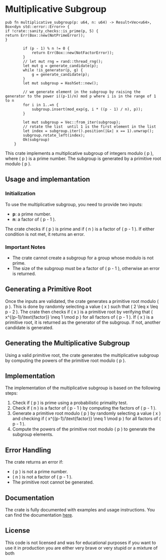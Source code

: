 # Multiplicative Subgroup

```{rust}
pub fn multiplicative_subgroup(p: u64, n: u64) -> Result<Vec<u64>, Box<dyn std::error::Error>> {
if !crate::sanity_checks::is_prime(p, 5) {
return Err(Box::new(NotPrimeError));
}

        if (p - 1) % n != 0 {
            return Err(Box::new(NotFactorError));
        }
        // let mut rng = rand::thread_rng();
        let mut g = generate_candidate(p);
        while !is_generator(p, g) {
            g = generate_candidate(p);
        }
        let mut subgroup = HashSet::new();

        // we generate element in the subgroup by raising the generator to the power i((p-1)/n) mod p where i is in the range of 1 to n
        for i in 1..=n {
            subgroup.insert(mod_exp(g, i * ((p - 1) / n), p));
        }

        let mut subgroup = Vec::from_iter(subgroup);
        // rotate the list  until 1 is the first element in the list
        let index = subgroup.iter().position(|&x| x == 1).unwrap();
        subgroup.rotate_left(index);
        Ok(subgroup)
    }
```

This crate implements a multiplicative subgroup of integers modulo \( p \), where \( p \) is a prime number. The subgroup is generated by a primitive root modulo \( p \).

## Usage and implemantation

### Initialization

To use the multiplicative subgroup, you need to provide two inputs:

- **p**: a prime number.
- **n**: a factor of \( p - 1 \).

The crate checks if \( p \) is prime and if \( n \) is a factor of \( p - 1 \). If either condition is not met, it returns an error.

### Important Notes

- The crate cannot create a subgroup for a group whose modulo is not prime.
- The size of the subgroup must be a factor of \( p - 1 \), otherwise an error is returned.

## Generating a Primitive Root

Once the inputs are validated, the crate generates a primitive root modulo \( p \). This is done by randomly selecting a value \( x \) such that \( 2 \leq x \leq p - 2 \). The crate then checks if \( x \) is a primitive root by verifying that \( x^{(p-1)/\text{factor}} \neq 1 \mod p \) for all factors of \( p - 1 \). If \( x \) is a primitive root, it is returned as the generator of the subgroup. If not, another candidate is generated.

## Generating the Multiplicative Subgroup

Using a valid primitive root, the crate generates the multiplicative subgroup by computing the powers of the primitive root modulo \( p \).

## Implementation

The implementation of the multiplicative subgroup is based on the following steps:

1. Check if \( p \) is prime using a probabilistic primality test.
2. Check if \( n \) is a factor of \( p - 1 \) by computing the factors of \( p - 1 \).
3. Generate a primitive root modulo \( p \) by randomly selecting a value \( x \) and checking if \( x^{(p-1)/\text{factor}} \neq 1 \mod p \) for all factors of \( p - 1 \).
4. Compute the powers of the primitive root modulo \( p \) to generate the subgroup elements.

## Error Handling

The crate returns an error if:

- \( p \) is not a prime number.
- \( n \) is not a factor of \( p - 1 \).
- The primitive root cannot be generated.

## Documentation

The crate is fully documented with examples and usage instructions. You can find the documentation [here](#).

## License

This code is not licensed and was for educational purposes if you want to use it in production you are either very brave or very stupid or a mixture of both

```

```

